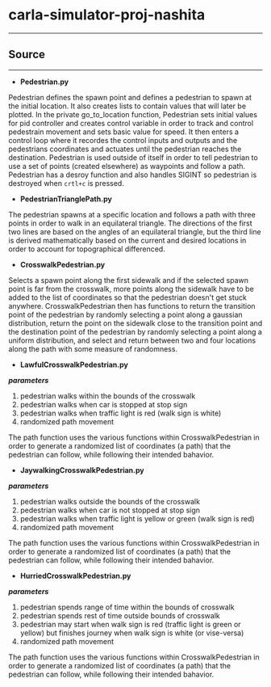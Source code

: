 # carla-simulator-proj-nashita
***

## Source
***

* **Pedestrian.py**

Pedestrian defines the spawn point and defines a pedestrian to spawn at the initial location. It also creates lists to contain values that will later be plotted. In the private go_to_location function, Pedestrian sets initial values for pid controller and creates control variable in order to track and control pedestrain movement and sets basic value for speed. It then enters a control loop where it recordes the control inputs and outputs and the pedestrians coordinates and actuates until the pedestrian reaches the destination. Pedestrian is used outside of itself in order to tell pedestrian to use a set of points (created elsewhere) as waypoints and follow a path. Pedestrian has a desroy function and also handles SIGINT so pedestrian is destroyed when `crtl+c` is pressed.

* **PedestrianTrianglePath.py**

The pedestrian spawns at a specific location and follows a path with three points in order to walk in an equilateral triangle. The directions of the first two lines are based on the angles of an equilateral triangle, but the third line is derived mathematically based on the current and desired locations in order to account for topographical differenced.

* **CrosswalkPedestrian.py**

Selects a spawn point along the first sidewalk and if the selected spawn point is far from the crosswalk, more points along the sidewalk have to be added to the list of coordinates so that the pedestrian doesn't get stuck anywhere. CrosswalkPedestrian then has functions to return the transition point of the pedestrian by randomly selecting a point along a gaussian distribution, return the point on the sidewalk close to the transition point and the destination point of the pedestrian by randomly selecting a point along a uniform distribution, and select and return between two and four locations along the path with some measure of randomness.

* **LawfulCrosswalkPedestrian.py**

***parameters***
1. pedestrian walks within the bounds of the crosswalk
2. pedestrian walks when car is stopped at stop sign
3. pedestrian walks when traffic light is red (walk sign is white)
4. randomized path movement

The path function uses the various functions within CrosswalkPedestrian in order to generate a randomized list of coordinates (a path) that the pedestrian can follow, while following their intended bahavior.

* **JaywalkingCrosswalkPedestrian.py**

***parameters***
1. pedestrian walks outside the bounds of the crosswalk
2. pedestrian walks when car is not stopped at stop sign
3. pedestrian walks when traffic light is yellow or green (walk sign is red)
4. randomized path movement

The path function uses the various functions within CrosswalkPedestrian in order to generate a randomized list of coordinates (a path) that the pedestrian can follow, while following their intended bahavior.

* **HurriedCrosswalkPedestrian.py**

***parameters***
1. pedestrian spends range of time within the bounds of crosswalk
2. pedestrian spends rest of time outside bounds of crosswalk
3. pedestrian may start when walk sign is red (traffic light is green or yellow) but finishes journey when walk sign is white (or vise-versa)
4. randomized path movement

The path function uses the various functions within CrosswalkPedestrian in order to generate a randomized list of coordinates (a path) that the pedestrian can follow, while following their intended bahavior.